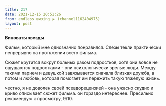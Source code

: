 ```yaml
---
title: 217
date: 2021-12-15 20:51:26
from: endless шизing ⍼ (channel1162404975)
layout: post
---
```


**Виноваты звезды**

Фильм, который мне однозначно понравился. Слезы текли практически непрерывно на протяжении всего фильма.

Сюжет крутится вокруг больных раком подростков, хотя они вовсе не ощущаются подростками - они психологически зрелые люди. Между такими парнем и девушкой завязывается сначала близкая дружба, а потом и любовь, которая помогает им пережить такую тяжёлую жизнь.

честно, я не доволен своей псевдорецензией - она ужасно скудно и криво описывает сюжет фильма. он гораздо интереснее.
Пресильно рекомендую к просмотру, 9/10.
